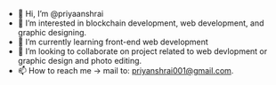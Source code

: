 - 👋 Hi, I’m @priyaanshrai
- 👀 I’m interested in blockchain development, web development, and graphic designing.
- 🌱 I’m currently learning front-end web development
- 💞️ I’m looking to collaborate on project related to web devlopment or graphic design and photo editing.
- 📫 How to reach me -> mail to: priyanshrai001@gmail.com.

<!---
priyaanshrai/priyaanshrai is a ✨ special ✨ repository because its `README.md` (this file) appears on your GitHub profile.
You can click the Preview link to take a look at your changes.
--->
